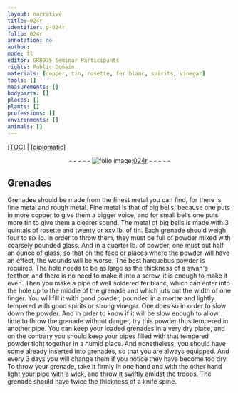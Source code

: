 ```yaml
---
layout: narrative
title: 024r
identifier: p-024r
folio: 024r
annotation: no
author:
mode: tl
editor: GR8975 Seminar Participants
rights: Public Domain
materials: [copper, tin, rosette, fer blanc, spirits, vinegar]
tools: []
measurements: []
bodyparts: []
places: []
plants: []
professions: []
environments: []
animals: []
---
```


 <p><a href="{{ site.baseurl }}/translation/">[TOC]</a> | <a href="{{ site.baseurl }}/texts/p-024r_tc/" target="_blank">[diplomatic]</a></p><div class="folio" align="center">- - - - - <a href="http://gallica.bnf.fr/ark:/12148/btv1b10500001g/f53.image" target="_blank"><img src="https://cu-mkp.github.io/2017-workshop-edition/assets/photo-icon.png" alt="folio image: " style="display:inline-block; margin-bottom:-3px;"/>024r</a> - - - - - </div>  
  

## Grenades

 
Grenades should be made from the finest metal you can find, for there is fine metal and rough metal. Fine metal is that of big bells, because one puts in more <span class="m">copper</span> to give them a bigger voice, and for small bells one puts more <span class="m">tin</span> to give them a clearer sound. The metal of big bells is made with 3 quintals of <span class="m">rosette</span> and twenty or xxv lb. of <span class="m">tin</span>. Each grenade should weigh four to six lb. In order to throw them, they must be full of powder mixed with coarsely pounded glass. And in a quarter lb. of powder, one must put half an ounce of glass, so that on the face or places where the powder will have an effect, the wounds will be worse. The best harquebus powder is required. The hole needs to be as large as the thickness of a swan's feather, and there is no need to make it into a screw, it is enough to make it even. Then you make a pipe of well soldered <span class="m">fer blanc</span>, which can enter into the hole up to the middle of the grenade and which juts out the width of one finger. You will fill it with good powder, pounded in a mortar and lightly tempered with good <span class="m">spirits</span> or strong <span class="m">vinegar</span>. One does so in order to slow down the powder. And in order to know if it will be slow enough to allow time to throw the grenade without danger, try this powder thus tempered in another pipe. You can keep your loaded grenades in a very dry place, and on the contrary you should keep your pipes filled with that tempered powder tight together in a humid place. And nonetheless, you should have some already inserted into grenades, so that you are always equipped. And every 3 days you will change them if you notice they have become too dry. To throw your grenade, take it firmly in one hand and with the other hand light your pipe with a wick, and throw it swiftly amidst the troops. The grenade should have twice the thickness of a knife spine.<br/> 
 
 